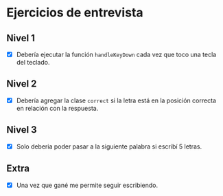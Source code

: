 # Ejercicios de entrevista

## Nivel 1
- [X] Debería ejecutar la función `handleKeyDown` cada vez que toco una tecla del teclado.

## Nivel 2
- [X] Debería agregar la clase `correct` si la letra está en la posición correcta en relación con la respuesta.

## Nivel 3
- [X] Solo deberia poder pasar a la siguiente palabra si escribí 5 letras.

## Extra
- [X] Una vez que gané me permite seguir escribiendo.
